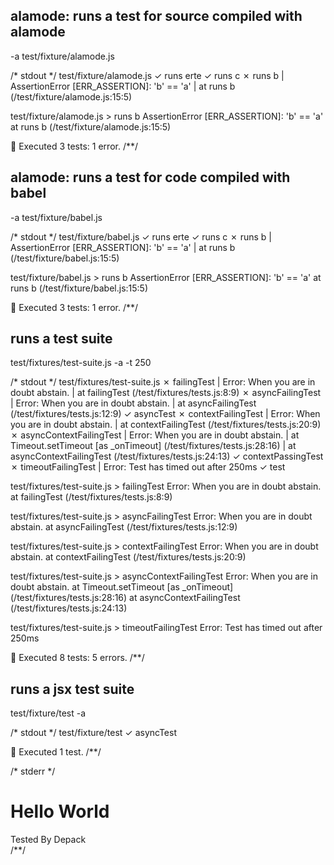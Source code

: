 ## alamode: runs a test for source compiled with alamode
-a test/fixture/alamode.js

/* stdout */
 test/fixture/alamode.js
  ✓  runs erte
  ✓  runs c
  ✗  runs b
  | AssertionError [ERR_ASSERTION]: 'b' == 'a'
  |     at runs b (/test/fixture/alamode.js:15:5)

test/fixture/alamode.js > runs b
  AssertionError [ERR_ASSERTION]: 'b' == 'a'
      at runs b (/test/fixture/alamode.js:15:5)

🦅  Executed 3 tests: 1 error.
/**/

## alamode: runs a test for code compiled with babel
-a test/fixture/babel.js

/* stdout */
 test/fixture/babel.js
  ✓  runs erte
  ✓  runs c
  ✗  runs b
  | AssertionError [ERR_ASSERTION]: 'b' == 'a'
  |     at runs b (/test/fixture/babel.js:15:5)

test/fixture/babel.js > runs b
  AssertionError [ERR_ASSERTION]: 'b' == 'a'
      at runs b (/test/fixture/babel.js:15:5)

🦅  Executed 3 tests: 1 error.
/**/

## runs a test suite
test/fixtures/test-suite.js -a -t 250

/* stdout */
 test/fixtures/test-suite.js
  ✗  failingTest
  | Error: When you are in doubt abstain.
  |     at failingTest (/test/fixtures/tests.js:8:9)
  ✗  asyncFailingTest
  | Error: When you are in doubt abstain.
  |     at asyncFailingTest (/test/fixtures/tests.js:12:9)
  ✓  asyncTest
  ✗  contextFailingTest
  | Error: When you are in doubt abstain.
  |     at contextFailingTest (/test/fixtures/tests.js:20:9)
  ✗  asyncContextFailingTest
  | Error: When you are in doubt abstain.
  |     at Timeout.setTimeout [as _onTimeout] (/test/fixtures/tests.js:28:16)
  |     at asyncContextFailingTest (/test/fixtures/tests.js:24:13)
  ✓  contextPassingTest
  ✗  timeoutFailingTest
  | Error: Test has timed out after 250ms
  ✓  test

test/fixtures/test-suite.js > failingTest
  Error: When you are in doubt abstain.
      at failingTest (/test/fixtures/tests.js:8:9)

test/fixtures/test-suite.js > asyncFailingTest
  Error: When you are in doubt abstain.
      at asyncFailingTest (/test/fixtures/tests.js:12:9)

test/fixtures/test-suite.js > contextFailingTest
  Error: When you are in doubt abstain.
      at contextFailingTest (/test/fixtures/tests.js:20:9)

test/fixtures/test-suite.js > asyncContextFailingTest
  Error: When you are in doubt abstain.
      at Timeout.setTimeout [as _onTimeout] (/test/fixtures/tests.js:28:16)
      at asyncContextFailingTest (/test/fixtures/tests.js:24:13)

test/fixtures/test-suite.js > timeoutFailingTest
  Error: Test has timed out after 250ms

🦅  Executed 8 tests: 5 errors.
/**/

## runs a jsx test suite
test/fixture/test -a

/* stdout */
 test/fixture/test
  ✓  asyncTest

🦅  Executed 1 test.
/**/

/* stderr */
<div><h1>Hello World</h1>Tested By Depack</div>
/**/